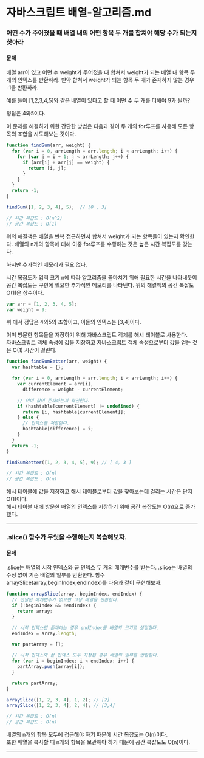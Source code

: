 # 자바스크립트 배열-알고리즘.md

### 어떤 수가 주어졌을 때 배열 내의 어떤 항목 두 개를 합쳐야 해당 수가 되는지 찾아라

#### 문제

배열 arr이 있고 어떤 수 weight가 주어졌을 때 합쳐서 weight가 되는 배열 내 항목 두 개의 인덱스를 반환하라. 만약 합쳐서 weight가 되는 항목 두 개가 존재하지 않는 경우 -1을 반환하라.

예를 들어 [1,2,3,4,5]와 같은 배열이 있다고 할 때 어떤 수 두 개를 더해야 9가 될까?

정답은 4와5이다.

이 문제를 해결하기 위한 간단한 방법은 다음과 같이 두 개의 for루프를 사용해 모든 항목의 조합을 시도해보는 것이다.

```Javascript
function findSum(arr, weight) {
  for (var i = 0, arrLength = arr.length; i < arrLength; i++) {
    for (var j = i + 1; j < arrLength; j++) {
      if (arr[i] + arr[j] == weight) {
        return [i, j];
      }
    }
  }
  return -1;
}

findSum([1, 2, 3, 4], 5);  // [0 , 3]

// 시간 복잡도 : O(n^2)
// 공간 복잡도 : O(1)
```

위의 해결책은 배열을 반복 접근하면서 합쳐서 weight가 되는 항목들이 있는지 확인한다.
배열의 n개의 항목에 대해 이중 for루프를 수행하는 것은 높은 시간 복잡도를 갖는다.</br>

하지만 추가적인 메모리가 필요 없다.</br>

시간 복잡도가 입력 크기 n에 따라 알고리즘을 끝마치기 위해 필요한 시간을 나타내듯이 공간 복잡도는 구현에 필요한 추가적인 메모리를 나타낸다.
위의 해결책의 공간 복잡도 O(1)은 상수이다.

```Javascript
var arr = [1, 2, 3, 4, 5];
var weight = 9;
```

위 에서 정답은 4와5의 조합이고, 이들의 인덱스는 [3,4]이다.

이미 방문한 항목들을 저장하기 위해 자바스크립트 객체를 해시 테이블로 사용한다.</br>
자바스크립트 객체 속성에 값을 저장하고 자바스크립트 객체 속성으로부터 값을 얻는 것은 O(1) 시간이 걸린다.

```Javascript
function findSumBetter(arr, weight) {
  var hashtable = {};

  for (var i = 0, arrLength = arr.length; i < arrLength; i++) {
    var currentElement = arr[i],
      difference = weight - currentElement;

    // 이미 값이 존재하는지 확인한다.
    if (hashtable[currentElement] != undefined) {
      return [i, hashtable[currentElement]];
    } else {
      // 인덱스를 저장한다.
      hashtable[difference] = i;
    }
  }
  return -1;
}

findSumBetter([1, 2, 3, 4, 5], 9); // [ 4, 3 ]

// 시간 복잡도 : O(n)
// 공간 복잡도 : O(n)
```

해시 테이블에 값을 저장하고 해시 테이블로부터 값을 찾아보는데 걸리는 시간은 단지 O(1)이다.</br>해시 테이블 내에 방문한 배열의 인덱스를 저장하기 위해 공간 복잡도는 O(n)으로 증가했다.

---

### .slice() 함수가 무엇을 수행하는지 복습해보자.

#### 문제

.slice는 배열의 시작 인덱스와 끝 인덱스 두 개의 매개변수를 받는다.
.slice는 배열의 수정 없이 기존 배열의 일부를 반환한다.
함수 arraySlice(array,beginIndex,endIndex)를 다음과 같이 구현해보자.

```Javascript
function arraySlice(array, beginIndex, endIndex) {
  // 전달된 매개변수가 없으면 그냥 배열을 반환한다.
  if (!beginIndex && !endIndex) {
    return array;
  }

  // 시작 인덱스만 존재하는 경우 endIndex를 배열의 크기로 설정한다.
  endIndex = array.length;

  var partArray = [];

  // 시작 인덱스와 끝 인덱스 모두 지정된 경우 배열의 일부를 반환한다.
  for (var i = beginIndex; i < endIndex; i++) {
    partArray.push(array[i]);
  }

  return partArray;
}

arraySlice([1, 2, 3, 4], 1, 2); // [2]
arraySlice([1, 2, 3, 4], 2, 4); // [3,4]

// 시간 복잡도 : O(n)
// 공간 복잡도 : O(n)
```

배열의 n개의 항목 모두에 접근해야 하기 때문에 시간 복잡도는 O(n)이다.</br>
또한 배열을 복사할 때 n개의 항목을 보관해야 하기 때문에 공간 복잡도도 O(n)이다.

---
